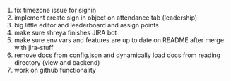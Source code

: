 1. fix timezone issue for signin
2. implement create sign in object on attendance tab (leadership)
3. big little editor and leaderboard and assign points
4. make sure shreya finishes JIRA bot
5. make sure env vars and features are up to date on README after merge with jira-stuff
6. remove docs from config.json and dynamically load docs from reading directory (view and backend)
7. work on github functionality
